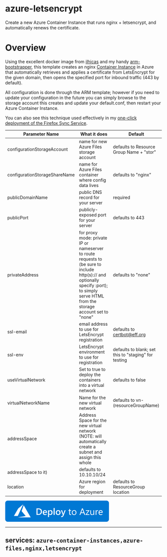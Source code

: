 # azure-letsencrypt
Create a new Azure Container Instance that runs nginx + letsencrypt, and automatically renews the certificate.

# Overview

Using the excellent docker image from [ilhicas](https://github.com/Ilhicas/nginx-letsencrypt) and my handy [arm-bootstrapper](https://github.com/tescales/azure-bootstrapper-arm), this template creates an nginx [Container Instance](https://docs.microsoft.com/en-us/azure/container-instances/) in Azure that automatically retrieves and applies a certificate from LetsEncrypt for the given domain, then opens the specified port for inbound traffic (443 by default).

All configuration is done through the ARM template; however if you need to update your configuration in the future you can simply browse to the storage account this creates and update your default.conf, then restart your Azure Container Instance.

You can also see this technique used effectively in my [one-click deployment of the Firefox Sync Service](https://github.com/tescales/ffoxsync).


| Parameter Name    | What it does   | Default |
| --- | --- | --- |
| configurationStorageAccount | name for new Azure Files storage account | defaults to Resource Group Name + "stor" |
| configurationStorageShareName | name for Azure Files container where config data lives | defaults to "nginx" |
| publicDomainName | public DNS record for your server | required |
| publicPort | publicly-exposed port for your server | defaults to 443 |
| privateAddress | for proxy mode: private IP or nameserver to route requests to (be sure to include http(s):// and optionally specify :port); to simply serve HTML from the storage account set to "none" | defaults to "none"  |
| ssl-email | email address to use for LetsEncrypt registration | defaults to certbot@eff.org |
| ssl-env | LetsEncrypt environment to use for registration | defaults to blank; set this to "staging" for testing |
| useVirtualNetwork | Set to true to deploy the containers into a virtual network | defaults to false |
| virtualNetworkName | Name for the new virtual network | defaults to vn-(resourceGroupName) |
| addressSpace | Address Space for the new virtual network (NOTE: will automatically create a subnet and assign this whole 
addressSpace to it) | defaults to 10.10.10/24 |
| location | Azure region for deployment | defaults to ResourceGroup location |

<a href="https://portal.azure.com/#create/Microsoft.Template/uri/https%3A%2F%2Fraw.githubusercontent.com%2Ftescales%2Fazure-letsencrypt%2Fmaster%2Fazuredeploy.json" target="_blank">
    <img src="https://raw.githubusercontent.com/Azure/azure-quickstart-templates/master/1-CONTRIBUTION-GUIDE/images/deploytoazure.svg?sanitize=true"/>
</a>

----
services: `azure-container-instances,azure-files,nginx,letsencrypt`
----


